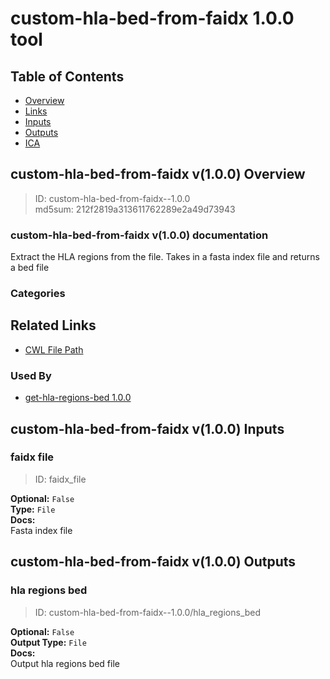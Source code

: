 
custom-hla-bed-from-faidx 1.0.0 tool
====================================

## Table of Contents
  
- [Overview](#custom-hla-bed-from-faidx-v100-overview)  
- [Links](#related-links)  
- [Inputs](#custom-hla-bed-from-faidx-v100-inputs)  
- [Outputs](#custom-hla-bed-from-faidx-v100-outputs)  
- [ICA](#ica)  


## custom-hla-bed-from-faidx v(1.0.0) Overview



  
> ID: custom-hla-bed-from-faidx--1.0.0  
> md5sum: 212f2819a313611762289e2a49d73943

### custom-hla-bed-from-faidx v(1.0.0) documentation
  
Extract the HLA regions from the file.
Takes in a fasta index file and returns a bed file

### Categories
  


## Related Links
  
- [CWL File Path](../../../../../../tools/custom-hla-bed-from-faidx/1.0.0/custom-hla-bed-from-faidx__1.0.0.cwl)  


### Used By
  
- [get-hla-regions-bed 1.0.0](../../../workflows/get-hla-regions-bed/1.0.0/get-hla-regions-bed__1.0.0.md)  

  


## custom-hla-bed-from-faidx v(1.0.0) Inputs

### faidx file



  
> ID: faidx_file
  
**Optional:** `False`  
**Type:** `File`  
**Docs:**  
Fasta index file

  


## custom-hla-bed-from-faidx v(1.0.0) Outputs

### hla regions bed



  
> ID: custom-hla-bed-from-faidx--1.0.0/hla_regions_bed  

  
**Optional:** `False`  
**Output Type:** `File`  
**Docs:**  
Output hla regions bed file
  

  

